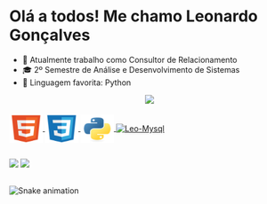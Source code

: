 # Olá a todos! Me chamo Leonardo Gonçalves

- 🤔 Atualmente trabalho como Consultor de Relacionamento
- 🎓 2º Semestre de Análise e Desenvolvimento de Sistemas
- 🐍 Linguagem favorita: Python

<div align="center">
  <a href="https://github.com/LeonardoGSilvaa">
  <img height="180em" src="https://github-readme-stats.vercel.app/api?username=LeonardoGSilvaa&show_icons=true&theme=algolia&include_all_commits=true&count_private=true"/>
</div>

<div style="display: inline_block"><br>
  <img align="center" alt="Leo-HTML" height="50" width="60" src="https://raw.githubusercontent.com/devicons/devicon/master/icons/html5/html5-original.svg">
  <img align="center" alt="Leo-CSS" height="50" width="60" src="https://raw.githubusercontent.com/devicons/devicon/master/icons/css3/css3-original.svg">
  <img align="center" alt="Leo-Python" height="50" width="60" src="https://raw.githubusercontent.com/devicons/devicon/master/icons/python/python-original.svg">
  <img align="center" alt="Leo-Mysql" height="65" width="75"src="https://cdn.jsdelivr.net/gh/devicons/devicon/icons/mysql/mysql-original-wordmark.svg" />

</div>

##
  <div> 

  <a href="https://www.instagram.com/leonardogsilva__/" target="_blank"><img src="https://img.shields.io/badge/-Instagram-%23E4405F?style=for-the-badge&logo=instagram&logoColor=white" target="_blank"></a>
  <a href="https://www.linkedin.com/in/leonardogdsilva/" target="_blank"><img src="https://img.shields.io/badge/-LinkedIn-%230077B5?style=for-the-badge&logo=linkedin&logoColor=white" target="_blank"></a> 
  
##

![Snake animation](https://github.com/LeonardoGSilvaa/LeonardoGSilvaa/blob/output/github-contribution-grid-snake.svg)
